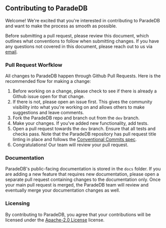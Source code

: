 ## **Contributing to ParadeDB**

Welcome! We're excited that you're interested in contributing to ParadeDB and want to make the process as smooth as possible.

Before submitting a pull request, please review this document, which outlines what conventions to follow when submitting changes. If you have any questions not covered in this document, please reach out to us via [email](support@getretake.com).

### Pull Request Worfklow

All changes to ParadeDB happen through Github Pull Requests. Here is the recommended flow for making a change:

1. Before working on a change, please check to see if there is already a Github issue open for that change.
2. If there is not, please open an issue first. This gives the community visibility into what you're working on and allows
   others to make suggestions and leave comments.
3. Fork the ParadeDB repo and branch out from the `dev` branch.
4. Make your changes. If you've added new functionality, add tests.
5. Open a pull request towards the `dev` branch. Ensure that all tests and checks pass. Note that the ParadeDB repository has pull request title linting in place and follows the [Conventional Commits spec](https://github.com/amannn/action-semantic-pull-request).
6. Congratulations! Our team will review your pull request.

### **Documentation**

ParadeDB's public-facing documentation is stored in the `docs` folder. If you are adding a new feature that requires new documentation, please open a separate pull request containing changes to the documentation only. Once your main pull request is merged, the ParadeDB team will review and eventually merge your documentation changes as well.

### **Licensing**

By contributing to ParadeDB, you agree that your contributions will be licensed under the [Apache-2.0 License](LICENSE) license.
